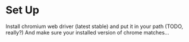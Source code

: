 # Set Up
Install chromium web driver (latest stable) and put it in your path (TODO, really?)
And make sure your installed version of chrome matches...